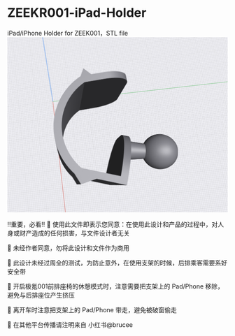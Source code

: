 # ZEEKR001-iPad-Holder
iPad/iPhone Holder for ZEEK001，STL file
![image](https://github.com/kumakun/ZEEKR001-iPad-Holder/blob/main/preview.png)

‼️重要，必看‼️
📌 使用此文件即表示您同意：在使用此设计和产品的过程中，对人身或财产造成的任何损害，与文件设计者无关

📌 未经作者同意，勿将此设计和文件作为商用

📌 此设计未经过周全的测试，为防止意外，在使用支架的时候，后排乘客需要系好安全带

📌 开启极氪001前排座椅的休憩模式时，注意需要把支架上的 Pad/Phone 移除，避免与后排座位产生挤压

📌 离开车时注意把支架上的 Pad/Phone 带走，避免被破窗偷走

📌 在其他平台传播请注明来自 小红书@brucee

